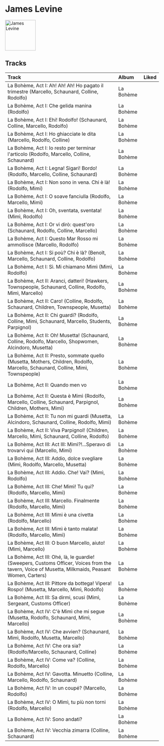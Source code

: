 
# James Levine


<img src="https://i.scdn.co/image/07f25551ca228cb0d66d65eb5091b92417685188" alt="James Levine" width="100" />

## Tracks

| Track                                                                                                                                             | Album     | Liked   |
|:--------------------------------------------------------------------------------------------------------------------------------------------------|:----------|:--------|
| La Bohème, Act I: Ah! Ah! Ah! Ho pagato il trimestre (Marcello, Schaunard, Colline, Rodolfo)                                                      | La Bohème |         |
| La Bohème, Act I: Che gelida manina (Rodolfo)                                                                                                     | La Bohème |         |
| La Bohème, Act I: Ehi! Rodolfo! (Schaunard, Colline, Marcello, Rodolfo)                                                                           | La Bohème |         |
| La Bohème, Act I: Ho ghiacciate le dita (Marcello, Rodolfo, Colline)                                                                              | La Bohème |         |
| La Bohème, Act I: Io resto per terminar l'articolo (Rodolfo, Marcello, Colline, Schaunard)                                                        | La Bohème |         |
| La Bohème, Act I: Legna! Sigari! Bordo! (Rodolfo, Marcello, Colline, Schaunard)                                                                   | La Bohème |         |
| La Bohème, Act I: Non sono in vena. Chi è là! (Rodolfo, Mimi)                                                                                     | La Bohème |         |
| La Bohème, Act I: O soave fanciulla (Rodolfo, Marcello, Mimì)                                                                                     | La Bohème |         |
| La Bohème, Act I: Oh, sventata, sventata! (Mimì, Rodolfo)                                                                                         | La Bohème |         |
| La Bohème, Act I: Or vi dirò: quest'oro (Schaunard, Rodolfo, Colline, Marcello)                                                                   | La Bohème |         |
| La Bohème, Act I: Questo Mar Rosso mi ammollisce (Marcello, Rodolfo)                                                                              | La Bohème |         |
| La Bohème, Act I: Si poù? Chi è là? (Benoît, Marcello, Schaunard, Colline, Rodolfo)                                                               | La Bohème |         |
| La Bohème, Act I: Sì. Mi chiamano Mimì (Mimì, Rodolfo)                                                                                            | La Bohème |         |
| La Bohème, Act II: Aranci, datteri! (Hawkers, Townspeople, Schaunard, Colline, Rodolfo, Mimì, Marcello)                                           | La Bohème |         |
| La Bohème, Act II: Caro! (Colline, Rodolfo, Schaunard, Children, Townspeople, Musetta)                                                            | La Bohème |         |
| La Bohème, Act II: Chi guardi? (Rodolfo, Colline, Mimì, Schaunard, Marcello, Students, Parpignol)                                                 | La Bohème |         |
| La Bohème, Act II: Oh! Musetta! (Schaunard, Colline, Rodolfo, Marcello, Shopwomen, Alcindoro, Musetta)                                            | La Bohème |         |
| La Bohème, Act II: Presto, sommate quello (Musetta, Mothers, Children, Rodolfo, Marcello, Schaunard, Colline, Mimì, Townspeople)                  | La Bohème |         |
| La Bohème, Act II: Quando men vo                                                                                                                  | La Bohème |         |
| La Bohème, Act II: Questa è Mimì (Rodolfo, Marcello, Colline, Schaunard, Parpignol, Children, Mothers, Mimì)                                      | La Bohème |         |
| La Bohème, Act II: Tu non mi guardi (Musetta, Alcindoro, Schaunard, Colline, Rodolfo, Mimì)                                                       | La Bohème |         |
| La Bohème, Act II: Viva Parpignol! (Children, Marcello, Mimì, Schaunard, Colline, Rodolfo)                                                        | La Bohème |         |
| La Bohème, Act III: Act III: Mimì?!...Speravo di trovarvi qui (Marcello, Mimì)                                                                    | La Bohème |         |
| La Bohème, Act III: Addio, dolce svegliare (Mimì, Rodolfo, Marcello, Musetta)                                                                     | La Bohème |         |
| La Bohème, Act III: Addio. Che! Vai? (Mimì, Rodolfo)                                                                                              | La Bohème |         |
| La Bohème, Act III: Che! Mimì! Tu qui? (Rodolfo, Marcello, Mimì)                                                                                  | La Bohème |         |
| La Bohème, Act III: Marcello. Finalmente (Rodolfo, Marcello, Mimì)                                                                                | La Bohème |         |
| La Bohème, Act III: Mimi è una civetta (Rodolfo, Marcello)                                                                                        | La Bohème |         |
| La Bohème, Act III: Mimì è tanto malata! (Rodolfo, Marcello, Mimì)                                                                                | La Bohème |         |
| La Bohème, Act III: O buon Marcello, aiuto! (Mimì, Marcello)                                                                                      | La Bohème |         |
| La Bohème, Act III: Ohé, là, le guardie! (Sweepers, Customs Officer, Voices from the tavern, Voice of Musetta, Milkmaids, Peasant Women, Carters) | La Bohème |         |
| La Bohème, Act III: Pittore da bottega! Vipera! Rospo! (Musetta, Marcello, Mimì, Rodolfo)                                                         | La Bohème |         |
| La Bohème, Act III: Sa dirmi, scusi (Mimì, Sergeant, Customs Officer)                                                                             | La Bohème |         |
| La Bohème, Act IV: C'è Mimì che mi segue (Musetta, Rodolfo, Schaunard, Mimì, Marcello)                                                            | La Bohème |         |
| La Bohème, Act IV: Che avvien? (Schaunard, Mimì, Rodolfo, Musetta, Marcello)                                                                      | La Bohème |         |
| La Bohème, Act IV: Che ora sia? (Rodolfo/Marcello, Schaunard, Colline)                                                                            | La Bohème |         |
| La Bohème, Act IV: Come va? (Colline, Rodolfo, Marcello)                                                                                          | La Bohème |         |
| La Bohème, Act IV: Gavotta. Minuetto (Colline, Marcello, Rodolfo, Schaunard)                                                                      | La Bohème |         |
| La Bohème, Act IV: In un coupé? (Marcello, Rodolfo)                                                                                               | La Bohème |         |
| La Bohème, Act IV: O Mimì, tu più non torni (Rodolfo, Marcello)                                                                                   | La Bohème |         |
| La Bohème, Act IV: Sono andati?                                                                                                                   | La Bohème |         |
| La Bohème, Act IV: Vecchia zimarra (Colline, Schaunard)                                                                                           | La Bohème |         |